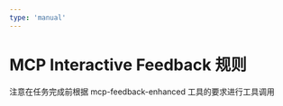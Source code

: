 ```yaml
---
type: 'manual'
---
```


# MCP Interactive Feedback 规则

注意在任务完成前根据 mcp-feedback-enhanced 工具的要求进行工具调用
